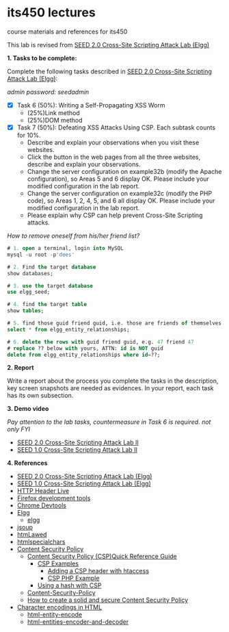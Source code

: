 # its450 lectures

course materials and references for its450

This lab is revised from [SEED 2.0 Cross-Site Scripting Attack Lab (Elgg)](https://seedsecuritylabs.org/Labs_20.04/Web/Web_XSS_Elgg/)

**1. Tasks to be complete:**

Complete the following tasks described in [SEED 2.0 Cross-Site Scripting Attack Lab (Elgg)](../lab09/refs/WebXSSElgg.pdf):

*admin password: seedadmin*

- [x] Task 6 (50%): Writing a Self-Propagating XSS Worm
  * (25%)Link method 
  * (25%)DOM method 
- [x] Task 7 (50%): Defeating XSS Attacks Using CSP. Each subtask counts for 10%.
  * Describe and explain your observations when you visit these websites.
  * Click the button in the web pages from all the three websites, describe and explain your observations.
  * Change the server configuration on example32b (modify the Apache configuration), so Areas 5 and 6 display OK. Please include your modified configuration in the lab report.
  * Change the server configuration on example32c (modify the PHP code), so Areas 1, 2, 4, 5, and 6 all display OK. Please include your modified configuration in the lab report.
  * Please explain why CSP can help prevent Cross-Site Scripting attacks.


*How to remove oneself from his/her friend list?*

```sql
# 1. open a terminal, login into MySQL
mysql -u root -p'dees'

# 2. Find the target database
show databases;

# 3. use the target database
use elgg_seed;

# 4. find the target table
show tables;

# 5. find those guid friend guid, i.e. those are friends of themselves
select * from elgg_entity_relationships;

# 6. delete the rows with guid friend guid, e.g. 47 friend 47
# replace ?? below with yours, ATTN: id is NOT guid
delete from elgg_entity_relationships where id=??;
```

**2. Report**

Write a report about the process you complete the tasks in the description, key screen snapshots are needed as evidences. In your report, each task has its own subsection.


**3. Demo video**

*Pay attention to the lab tasks, countermeasure in Task 6 is required. not only FYI*

* [SEED 2.0 Cross-Site Scripting Attack Lab II](https://youtu.be/RkLVw9RmMLk)
* [SEED 1.0 Cross-Site Scripting Attack Lab II](https://youtu.be/Xh8OXe11-4Q)

**4. References**
* [SEED 2.0 Cross-Site Scripting Attack Lab (Elgg)](https://seedsecuritylabs.org/Labs_20.04/Web/Web_XSS_Elgg/)
* [SEED 1.0 Cross-Site Scripting Attack Lab (Elgg)](https://seedsecuritylabs.org/Labs_16.04/Web/Web_XSS_Elgg/)
* [HTTP Header Live](https://addons.mozilla.org/en-US/firefox/addon/http-header-live/)
* [Firefox development tools](https://developer.mozilla.org/en-US/docs/Tools)
* [Chrome Devtools](https://developers.google.com/web/tools/chrome-devtools)
* [Elgg](https://en.wikipedia.org/wiki/Elgg_(software))
  * [elgg](https://elgg.org/)
* [jsoup](https://jsoup.org/)
* [htmLawed](https://www.bioinformatics.org/phplabware/internal_utilities/htmLawed/)
* [htmlspecialchars](https://www.php.net/manual/en/function.htmlspecialchars.php)
* [Content Security Policy](https://en.wikipedia.org/wiki/Content_Security_Policy)
  * [Content Security Policy (CSP)Quick Reference Guide](https://content-security-policy.com/)
    * [CSP Examples](https://content-security-policy.com/examples/)
      * [Adding a CSP header with htaccess](https://content-security-policy.com/examples/htaccess/)
      * [CSP PHP Example](https://content-security-policy.com/examples/php/)
    * [Using a hash with CSP](https://content-security-policy.com/hash/)
  * [Content-Security-Policy](https://developer.mozilla.org/en-US/docs/Web/HTTP/Headers/Content-Security-Policy)
  * [How to create a solid and secure Content Security Policy](https://www.uriports.com/blog/creating-a-content-security-policy-csp/)
* [Character encodings in HTML](https://en.wikipedia.org/wiki/Character_encodings_in_HTML)
  * [html-entity-encode](https://devpal.co/html-entity-encode/)
  * [html-entities-encoder-and-decoder](https://www.web2generators.com/html-based-tools/online-html-entities-encoder-and-decoder)
